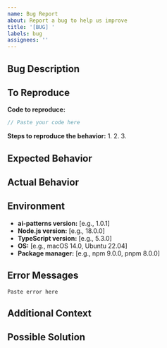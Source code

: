 ```yaml
---
name: Bug Report
about: Report a bug to help us improve
title: '[BUG] '
labels: bug
assignees: ''
---
```


## Bug Description

<!-- A clear and concise description of what the bug is -->

## To Reproduce

**Code to reproduce:**
```typescript
// Paste your code here
```

**Steps to reproduce the behavior:**
1.
2.
3.

## Expected Behavior

<!-- A clear and concise description of what you expected to happen -->

## Actual Behavior

<!-- What actually happened -->

## Environment

- **ai-patterns version:** [e.g., 1.0.1]
- **Node.js version:** [e.g., 18.0.0]
- **TypeScript version:** [e.g., 5.3.0]
- **OS:** [e.g., macOS 14.0, Ubuntu 22.04]
- **Package manager:** [e.g., npm 9.0.0, pnpm 8.0.0]

## Error Messages

<!-- If applicable, paste any error messages or stack traces -->

```
Paste error here
```

## Additional Context

<!-- Add any other context about the problem here -->

## Possible Solution

<!-- Optional: If you have ideas on how to fix the bug -->
